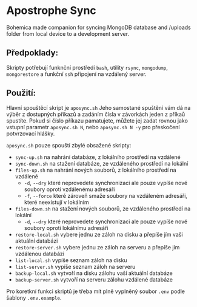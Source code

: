 # Apostrophe Sync

Bohemica made companion for syncing MongoDB database and /uploads folder from local device to a development server.

## Předpoklady:

Skripty potřebují funknční prostředí `bash`, utility `rsync`, `mongodump`, `mongorestore` a funkční `ssh` připojení na vzdálený server.

## Použití:

Hlavní spouštěcí skript je `aposync.sh` Jeho samostané spuštění vám dá na výběr z dostupných příkazů a zadáním čísla v závorkách jeden z příkaů spustíte. Pokud si číslo příkazu pamatujete, můžete jej zadat rovnou jako vstupní parametr `aposync.sh N`, nebo `aposync.sh N -y` pro přeskočení potvrzovací hlášky.

`aposync.sh` pouze spouští zbylé obsažené skripty:
- `sync-up.sh` na nahrání databáze, z lokálního prostředí na vzdálené
- `sync-down.sh` na stažení databáze, ze vzdáleného prostředí na lokální
- `files-up.sh` na nahrání nových souborů, z lokálního prostředí na vzdálené
  - `-d`, `--dry` které neprovedete synchronizaci ale pouze vypíše nové soubory oproti vzdálenému adresáři
  - `-f`, `--force` které zároveň smaže soubory na vzdáleném adresáři, které neexistují v lokálním
- `files-down.sh` na stažení nových souborů, ze vzdáleného prostředí na lokální
  - `-d`, `--dry` které neprovedete synchronizaci ale pouze vypíše nové soubory oproti lokálnímu adresáři
- `restore-local.sh` vybere jednu ze záloh na disku a přepíše jím vaši aktuální databázi 
- `restore-server.sh` vybere jednu ze záloh na serveru a přepíše jím vzdálenou databázi
- `list-local.sh` vypíše seznam záloh na disku
- `list-server.sh` vypíše seznam záloh na serveru
- `backup-local.sh` vytvoří na disku zálohu vaší aktuální databáze
- `backup-server.sh` vytvoří na serveru zálohu vzdálené databáze

Pro koretkní funkci skriptů je třeba mít plně vyplněný soubor `.env` podle šablony `.env.example`.
